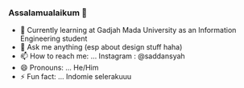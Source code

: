 ### Assalamualaikum 👋

- 🌱 Currently learning at Gadjah Mada University as an Information Engineering student
- 💬 Ask me anything (esp about design stuff haha)
- 📫 How to reach me: ... Instagram : @saddansyah
- 😄 Pronouns: ... He/Him
- ⚡ Fun fact: ... Indomie selerakuuu

